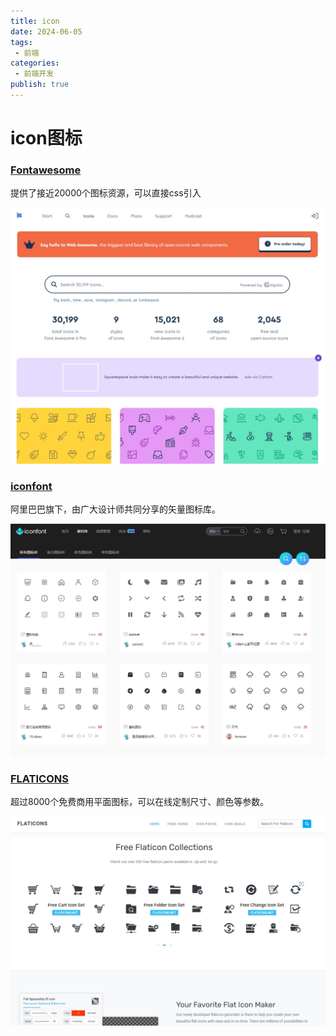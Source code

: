 ```yaml
---
title: icon
date: 2024-06-05
tags:
 - 前端
categories:
 - 前端开发
publish: true
---
```

<!-- <Boxx /> -->

# icon图标



### [Fontawesome](https://fontawesome.com/)

提供了接近20000个图标资源，可以直接css引入

![image-20240605114819](./assets/20240605114819.png)



### [iconfont](https://www.iconfont.cn/)

阿里巴巴旗下，由广大设计师共同分享的矢量图标库。

![image-20221227111351261](./assets/20240605114919.png)





### [FLATICONS](https://flaticons.net/)

超过8000个免费商用平面图标，可以在线定制尺寸、颜色等参数。

![image-20221227121228986](./assets/20240605114956.png)

